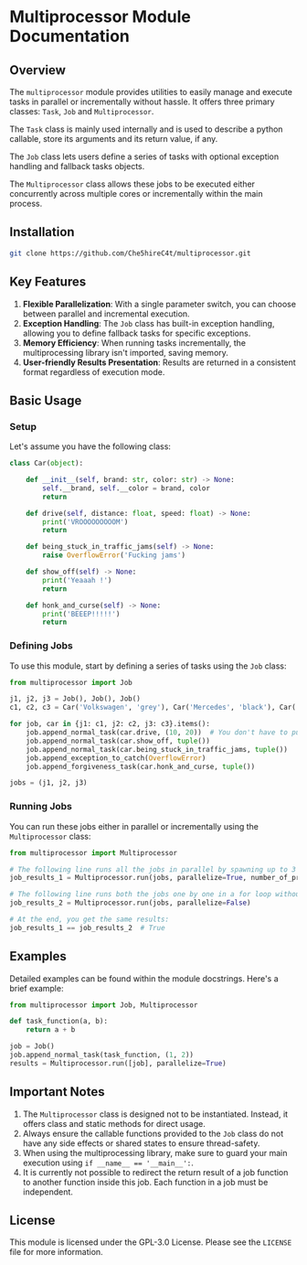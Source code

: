 # Multiprocessor Module Documentation

## Overview


The `multiprocessor` module provides utilities to easily manage and execute tasks in parallel or incrementally without
hassle. It offers three primary classes: `Task`, `Job` and `Multiprocessor`.

The `Task` class is mainly used internally and is used to describe a python callable, store its arguments and its
return value, if any.

The `Job` class lets users define a series of tasks with optional exception handling and fallback tasks objects.

The `Multiprocessor` class allows these jobs to be executed either concurrently across multiple cores or incrementally
within the main process.

## Installation

```bash
git clone https://github.com/Che5hireC4t/multiprocessor.git
```

## Key Features

1. **Flexible Parallelization**: With a single parameter switch, you can choose between parallel and incremental execution.
2. **Exception Handling**: The `Job` class has built-in exception handling, allowing you to define fallback tasks for specific exceptions.
3. **Memory Efficiency**: When running tasks incrementally, the multiprocessing library isn't imported, saving memory.
4. **User-friendly Results Presentation**: Results are returned in a consistent format regardless of execution mode.

## Basic Usage

### Setup

Let's assume you have the following class:

```python
class Car(object):

    def __init__(self, brand: str, color: str) -> None:
        self.__brand, self.__color = brand, color
        return

    def drive(self, distance: float, speed: float) -> None:
        print('VROOOOOOOOOM')
        return

    def being_stuck_in_traffic_jams(self) -> None:
        raise OverflowError('Fucking jams')

    def show_off(self) -> None:
        print('Yeaaah !')
        return

    def honk_and_curse(self) -> None:
        print('BEEEP!!!!!')
        return
```

### Defining Jobs

To use this module, start by defining a series of tasks using the `Job` class:

```python
from multiprocessor import Job

j1, j2, j3 = Job(), Job(), Job()
c1, c2, c3 = Car('Volkswagen', 'grey'), Car('Mercedes', 'black'), Car('Audi', 'white')

for job, car in {j1: c1, j2: c2, j3: c3}.items():
    job.append_normal_task(car.drive, (10, 20))  # You don't have to put same values for each job.
    job.append_normal_task(car.show_off, tuple())
    job.append_normal_task(car.being_stuck_in_traffic_jams, tuple())
    job.append_exception_to_catch(OverflowError)
    job.append_forgiveness_task(car.honk_and_curse, tuple())

jobs = (j1, j2, j3)
```

### Running Jobs

You can run these jobs either in parallel or incrementally using the `Multiprocessor` class:

```python
from multiprocessor import Multiprocessor

# The following line runs all the jobs in parallel by spawning up to 3 processes:
job_results_1 = Multiprocessor.run(jobs, parallelize=True, number_of_processes=3)

# The following line runs both the jobs one by one in a for loop without spawning any new process:
job_results_2 = Multiprocessor.run(jobs, parallelize=False)

# At the end, you get the same results:
job_results_1 == job_results_2  # True
```

## Examples

Detailed examples can be found within the module docstrings. Here's a brief example:

```python
from multiprocessor import Job, Multiprocessor

def task_function(a, b):
    return a + b

job = Job()
job.append_normal_task(task_function, (1, 2))
results = Multiprocessor.run([job], parallelize=True)
```

## Important Notes

1. The `Multiprocessor` class is designed not to be instantiated. Instead, it offers class and static methods for direct usage.
2. Always ensure the callable functions provided to the `Job` class do not have any side effects or shared states to ensure thread-safety.
3. When using the multiprocessing library, make sure to guard your main execution using `if __name__ == '__main__':`.
4. It is currently not possible to redirect the return result of a job function to another function inside this job.
Each function in a job must be independent.

## License

This module is licensed under the GPL-3.0 License. Please see the `LICENSE` file for more information.

